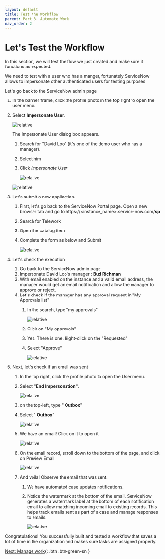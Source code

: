 ```yaml
---
layout: default
title: Test the Workflow
parent: Part 3. Automate Work
nav_order: 2
---
```

# Let's Test the Workflow

In this section, we will test the flow we just created and make sure it functions as expected.

We need to test with a user who has a manger, fortunately ServiceNow allows to impersonate other authenticated users for testing purposes

Let's go back to the ServiceNow admin page

1. In the banner frame, click the profile photo in the top right to open the user menu.

2. Select  **Impersonate User**.

    ![relative](images/Select_Impersonate_User.png)

    The Impersonate User dialog box appears.

    1. Search for "David Loo" (it's one of the demo user who has a manager).
    2. Select him
    3. Click *Impersonate User*


        ![relative](images/impersonate_user.png)


    ![relative](images/Close_the_Impersonation_Pop-up.png)

3. Let's submit a new application.

    1. First, let's go back to the ServiceNow Portal page. Open a new browser tab and go to https://\<instance\_name\>.service-now.com/**sp**
    2. Search for Telework
    3. Open the catalog item
    4. Complete the form as below and Submit

        ![relative](images/catalog_item_form.png)

4. Let's check the execution

    1. Go back to the ServiceNow admin page
    2. Impersonate David Loo's manager : **Bud Richman**
    3. With email enabled on the instance and a valid email address, the manager would get an email notification and allow the manager to approve or reject.
    4. Let's check if the manager has any approval request in "My Approvals list"
        1. In the search, type "my approvals"

            ![relative](images/Search_My_Approvals.png)

        2. Click on "My approvals"

        3. Yes. There is one. Right-click on the "Requested"

        4. Select "Approve"

            ![relative](images/Select_Approve.png)


5. Next, let's check if an email was sent

      1. In the top right, click the profile photo to open the User menu.

      2. Select  **"End Impersonation"**.

          ![relative](images/Click_on_End_Impersonation.png)

      3. on the top-left, type " **Outbox**"

      4. Select " **Outbox**"

          ![relative](images/Click_the_Outbox_link.png)

      5. We have an email! Click on it to open it

          ![relative](images/Click_on_the_email_link.png)

      6. On the email record, scroll down to the bottom of the page, and click on Preview Email

          ![relative](images/Click_on_Preview_Email.png)

      7. And voila! Observe the email that was sent.

          1. We have automated case updates notifications.

          2. Notice the watermark at the bottom of the email. ServiceNow generates a watermark label at the bottom of each notification email to allow matching incoming email to existing records. This helps track emails sent as part of a case and manage responses to emails.

              ![relative](images/Preview_Email_Telework.png)

Congratulations! You successfully built and tested a workflow that saves a lot of time in the organization and makes sure tasks are assigned properly.

[Next: Manage work](../Part_4_Manage_Work/Part_4.0_Main.md){: .btn .btn-green-sn }